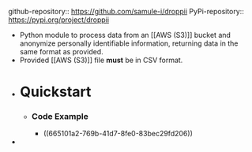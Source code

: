 github-repository:: https://github.com/samule-i/droppii
PyPi-repository:: https://pypi.org/project/droppii

- Python module to process data from an [[AWS (S3)]] bucket and anonymize personally identifiable information, returning data in the same format as provided.
- Provided [[AWS (S3)]] file **must** be in CSV format.
- # Quickstart
	- ### Code Example
		- ((665101a2-769b-41d7-8fe0-83bec29fd206))
-